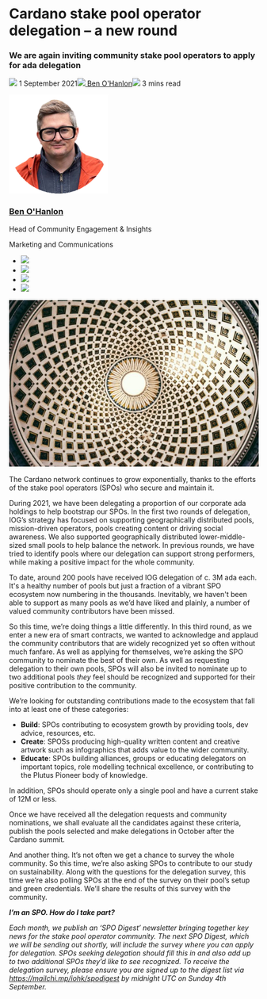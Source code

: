 # Cardano stake pool operator delegation – a new round
### **We are again inviting community stake pool operators to apply for ada delegation**
![](img/2021-09-01-cardano-stake-pool-operator-delegation-a-new-round.002.png) 1 September 2021![](img/2021-09-01-cardano-stake-pool-operator-delegation-a-new-round.002.png)[ Ben O'Hanlon](tmp//en/blog/authors/ben-ohanlon/page-1/)![](img/2021-09-01-cardano-stake-pool-operator-delegation-a-new-round.003.png) 3 mins read

![Ben O'Hanlon](img/2021-09-01-cardano-stake-pool-operator-delegation-a-new-round.004.png)[](tmp//en/blog/authors/ben-ohanlon/page-1/)
### [**Ben O'Hanlon**](tmp//en/blog/authors/ben-ohanlon/page-1/)
Head of Community Engagement & Insights

Marketing and Communications

- ![](img/2021-09-01-cardano-stake-pool-operator-delegation-a-new-round.005.png)[](mailto:ben.ohanlon@iohk.io "Email")
- ![](img/2021-09-01-cardano-stake-pool-operator-delegation-a-new-round.006.png)[](https://www.linkedin.com/in/memetics/ "LinkedIn")
- ![](img/2021-09-01-cardano-stake-pool-operator-delegation-a-new-round.007.png)[](https://twitter.com/benohanlon "Twitter")
- ![](img/2021-09-01-cardano-stake-pool-operator-delegation-a-new-round.008.png)[](https://github.com/benohanlon "GitHub")

![Cardano stake pool operator delegation – a new round](img/2021-09-01-cardano-stake-pool-operator-delegation-a-new-round.009.jpeg)

The Cardano network continues to grow exponentially, thanks to the efforts of the stake pool operators (SPOs) who secure and maintain it. 

During 2021, we have been delegating a proportion of our corporate ada holdings to help bootstrap our SPOs. In the first two rounds of delegation, IOG’s strategy has focused on supporting geographically distributed pools, mission-driven operators, pools creating content or driving social awareness. We also supported geographically distributed lower-middle-sized small pools to help balance the network. In previous rounds, we have tried to identify pools where our delegation can support strong performers, while making a positive impact for the whole community.

To date, around 200 pools have received IOG delegation of c. 3M ada each. It's a healthy number of pools but just a fraction of a vibrant SPO ecosystem now numbering in the thousands. Inevitably, we haven't been able to support as many pools as we’d have liked and plainly, a number of valued community contributors have been missed. 

So this time, we’re doing things a little differently. In this third round, as we enter a new era of smart contracts, we wanted to acknowledge and applaud the community contributors that are widely recognized yet so often without much fanfare. As well as applying for themselves, we’re asking the SPO community to nominate the best of their own. As well as requesting delegation to their own pools, SPOs will also be invited to nominate up to two additional pools *they* feel should be recognized and supported for their positive contribution to the community. 

We’re looking for outstanding contributions made to the ecosystem that fall into at least one of these categories:

- **Build**: SPOs contributing to ecosystem growth by providing tools, dev advice, resources, etc.
- **Create**: SPOSs producing high-quality written content and creative artwork such as infographics that adds value to the wider community. 
- **Educate**: SPOs building alliances, groups or educating delegators on important topics, role modelling technical excellence, or contributing to the Plutus Pioneer body of knowledge.

In addition, SPOs should operate only a single pool and have a current stake of 12M or less.

Once we have received all the delegation requests and community nominations, we shall evaluate all the candidates against these criteria, publish the pools selected and make delegations in October after the Cardano summit.

And another thing. It’s not often we get a chance to survey the whole community. So this time, we’re also asking SPOs to contribute to our study on sustainability. Along with the questions for the delegation survey, this time we’re also polling SPOs at the end of the survey on their pool’s setup and green credentials. We’ll share the results of this survey with the community. 

***I’m an SPO. How do I take part?***

*Each month, we publish an ‘SPO Digest’ newsletter bringing together key news for the stake pool operator community. The next SPO Digest, which we will be sending out shortly, will include the survey where you can apply for delegation. SPOs seeking delegation should fill this in and also add up to two additional SPOs they’d like to see recognized. To receive the delegation survey, please ensure you are signed up to the digest list via <https://mailchi.mp/iohk/spodigest> by midnight UTC on Sunday 4th September.*
